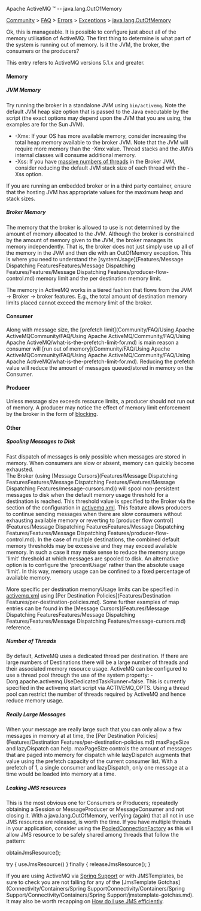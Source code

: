 Apache ActiveMQ ™ -- java.lang.OutOfMemory 

[Community](community.md) > [FAQ](CommunityCommunity/Community/faq.md) > [Errors](Community/FAQCommunity/FAQ/Community/FAQ/errors.md) > [Exceptions](Community/FAQ/Errors/exceptions.md) > [java.lang.OutOfMemory](Community/FAQ/Errors/Exceptions/javalangoutofmemory.md)


Ok, this is manageable. It is possible to configure just about all of the memory utilisation of ActiveMQ. The first thing to determine is what part of the system is running out of memory. Is it the JVM, the broker, the consumers or the producers?

This entry refers to ActiveMQ versions 5.1.x and greater.

#### Memory

##### JVM Memory

Try running the broker in a standalone JVM using `bin/activemq`. Note the default JVM heap size option that is passed to the Java executable by the script (the exact options may depend upon the JVM that you are using, the examples are for the Sun JVM).

*   -Xmx: If your OS has more available memory, consider increasing the total heap memory available to the broker JVM. Note that the JVM will require more memory than the -Xmx value. Thread stacks and the JMVs internal classes will consume additional memory.
*   -Xss: If you have [massive numbers of threads](Community/FAQ/Errors/Exceptions/javalangoutofmemory.md) in the Broker JVM, consider reducing the default JVM stack size of each thread with the -Xss option.

If you are running an embedded broker or in a third party container, ensure that the hosting JVM has appropriate values for the maximum heap and stack sizes.

##### Broker Memory

The memory that the broker is allowed to use is not determined by the amount of memory allocated to the JVM. Although the broker is constrained by the amount of memory given to the JVM, the broker manages its memory independently. That is, the broker does not just simply use up all of the memory in the JVM and then die with an OutOfMemory exception. This is where you need to understand the [systemUsage](Features/Message Dispatching FeaturesFeatures/Message Dispatching Features/Features/Message Dispatching Features/producer-flow-control.md) memory limit and the per destination memory limit.

The memory in ActiveMQ works in a tiered fashion that flows from the JVM -> Broker -> broker features. E.g., the total amount of destination memory limits placed cannot exceed the memory limit of the broker.

#### Consumer

Along with message size, the [prefetch limit](Community/FAQ/Using Apache ActiveMQCommunity/FAQ/Using Apache ActiveMQ/Community/FAQ/Using Apache ActiveMQ/what-is-the-prefetch-limit-for.md) is main reason a consumer will [run out of memory](Community/FAQ/Using Apache ActiveMQCommunity/FAQ/Using Apache ActiveMQ/Community/FAQ/Using Apache ActiveMQ/what-is-the-prefetch-limit-for.md). Reducing the prefetch value will reduce the amount of messages queued/stored in memory on the Consumer.

#### Producer

Unless message size exceeds resource limits, a producer should not run out of memory. A producer may notice the effect of memory limit enforcement by the broker in the form of [blocking](Community/FAQ/Errors/my-producer-blocks.md).

#### Other

##### Spooling Messages to Disk

Fast dispatch of messages is only possible when messages are stored in memory. When consumers are slow or absent, memory can quickly become exhausted.  
The Broker (using [Message Cursors](Features/Message Dispatching FeaturesFeatures/Message Dispatching Features/Features/Message Dispatching Features/message-cursors.md)) will spool non-persistent messages to disk when the default memory usage threshold for a destination is reached. This threshold value is specified to the Broker via the <memoryUsage> section of the <systemUsage> configuration in [activemq.xml](xml-Community/FAQ/configuration.md). This feature allows producers to continue sending messages when there are slow consumers without exhausting available memory or reverting to [producer flow control](Features/Message Dispatching FeaturesFeatures/Message Dispatching Features/Features/Message Dispatching Features/producer-flow-control.md). In the case of multiple destinations, the combined default memory thresholds may be excessive and they may exceed available memory. In such a case it may make sense to reduce the memory usage 'limit' threshold at which messages are spooled to disk. An alternative option is to configure the 'precentUsage' rather than the absolute usage 'limit'. In this way, memory usage can be confined to a fixed percentage of available memory.

More specific per destination memoryUsage limits can be specified in [activemq.xml](xml-Community/FAQ/configuration.md) using [Per Destination Policies](Features/Destination Features/per-destination-policies.md). Some further examples of <destinationPolicy> map entries can be found in the [Message Cursors](Features/Message Dispatching FeaturesFeatures/Message Dispatching Features/Features/Message Dispatching Features/message-cursors.md) reference.

##### Number of Threads

By default, ActiveMQ uses a dedicated thread per destination. If there are large numbers of Destinations there will be a large number of threads and their associated memory resource usage. ActiveMQ can be configured to use a thread pool through the use of the system property: -Dorg.apache.activemq.UseDedicatedTaskRunner=false. This is currently specified in the activemq start script via ACTIVEMQ_OPTS. Using a thread pool can restrict the number of threads required by ActiveMQ and hence reduce memory usage.

##### Really Large Messages

When your message are really large such that you can only allow a few messages in memory at at time, the [Per Destination Policies](Features/Destination Features/per-destination-policies.md) maxPageSize and lazyDispatch can help. maxPageSize controls the amount of messages that are paged into memory for dispatch while lazyDispatch augments that value using the prefetch capacity of the current consumer list. With a prefetch of 1, a single consumer and lazyDispatch, only one message at a time would be loaded into memory at a time.

##### Leaking JMS resources

This is the most obvious one for Consumers or Producers; repeatedly obtaining a Session or MessageProducer or MessageConsumer and not closing it. With a java.lang.OutOfMemory, verifying (again) that all not in use JMS resources are released, is worth the time. If you have multiple threads in your application, consider using the [PooledConnectionFactory](http://activemq.apache.org/maven/activemq-core/apidocs/org/apache/activemq/pool/PooledConnectionFactory.html) as this will allow JMS resource to be safely shared among threads that follow the pattern:

obtainJmsResource(); 

try 
{ 
    useJmsResource() 
} finally { 
    releaseJmsResource(); 
} 

If you are using ActiveMQ via [Spring Support](Connectivity/Containers/spring-Community/support.md) or with JMSTemplates, be sure to check you are not falling for any of the [JmsTemplate Gotchas](Connectivity/Containers/Spring SupportConnectivity/Containers/Spring Support/Connectivity/Containers/Spring Support/jmstemplate-gotchas.md). It may also be worth recapping on [How do I use JMS efficiently](Community/FAQ/JMSCommunity/FAQ/JMS/Community/FAQ/JMS/how-do-i-use-jms-efficiently.md).

